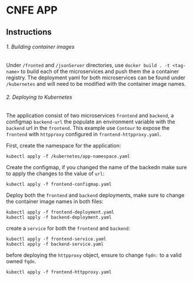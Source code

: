 # CNFE APP

## Instructions

###### 1. Building container images

Under `/fronted` and `/jsonServer` directories, use `docker build . -t <tag-name>` to build each of the microservices
and push them the a container registry. The deployment yaml for both microservices can be found under `/kubernetes` 
and will need to be modified with the container image names.

###### 2. Deploying to Kubernetes

The application consist of two microservices `frontend` and `backend`, a configmap `backend-url` the populate an 
environment variable with the `backend` url in the `frontend`.
This example use `Contour` to expose the `frontend` with `httpproxy` configured in `frontend-httpproxy.yaml`.

First, create the namespace for the application:
```
kubectl apply -f /kubernetes/app-namespace.yaml
``` 

Create the configmap, if you changed the name of the backedn make sure to apply the changes to the value of `url`:
```
kubectl apply -f frontend-configmap.yaml
``` 

Deploy both the `frontend` and `backend` deployments, make sure to change the container image names in both files:
```
kubectl apply -f frontend-deployment.yaml
kubectl apply -f backend-deployment.yaml
```

create a `service` for both the `frontend` and `backend`:
```
kubectl apply -f frontend-service.yaml
kubectl apply -f backend-service.yaml
```

before deploying the `httpproxy` object, ensure to change `fqdn:` to a valid owned `fqdn`.
```
kubectl apply -f frontend-httpproxy.yaml 
```
